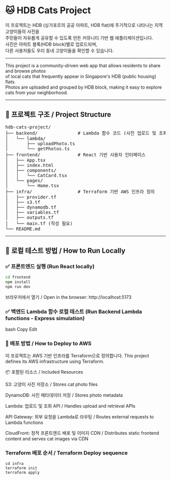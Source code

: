 # 🐱 HDB Cats Project

이 프로젝트는 HDB (싱가포르의 공공 아파트, HDB flat)에 주기적으로 나타나는 지역 고양이들의 사진을  
주민들이 자유롭게 공유할 수 있도록 만든 커뮤니티 기반 웹 애플리케이션입니다.  
사진은 아파트 블록(HDB block)별로 업로드되며,  
다른 사용자들도 우리 동네 고양이들을 확인할 수 있습니다.

---

This project is a community-driven web app that allows residents to share and browse photos  
of local cats that frequently appear in Singapore's HDB (public housing) flats.  
Photos are uploaded and grouped by HDB block, making it easy to explore cats from your neighborhood.

---

## 📁 프로젝트 구조 / Project Structure

<pre>
hdb-cats-project/
├── backend/               # Lambda 함수 코드 (사진 업로드 및 조회)
│   └── lambda/
│       ├── uploadPhoto.ts
│       └── getPhotos.ts
├── frontend/              # React 기반 사용자 인터페이스
│   ├── App.tsx
│   ├── index.html
│   ├── components/
│   │   └── CatCard.tsx
│   └── pages/
│       └── Home.tsx
├── infra/                 # Terraform 기반 AWS 인프라 정의
│   ├── provider.tf
│   ├── s3.tf
│   ├── dynamodb.tf
│   ├── variables.tf
│   ├── outputs.tf
│   └── main.tf (작성 필요)
└── README.md
</pre>

---

## 🧪 로컬 테스트 방법 / How to Run Locally

### ✅ 프론트엔드 실행 (Run React locally)

```bash
cd frontend
npm install
npm run dev
```

브라우저에서 열기 / Open in the browser: http://localhost:5173

### ✅ 백엔드 Lambda 함수 로컬 테스트 (Run Backend Lambda functions - Express simulation)

bash
Copy
Edit

### 🚀 배포 방법 / How to Deploy to AWS

이 프로젝트는 AWS 기반 인프라를 Terraform으로 정의합니다.
This project defines its AWS infrastructure using Terraform.

📦 포함된 리소스 / Included Resources

S3: 고양이 사진 저장소 / Stores cat photo files

DynamoDB: 사진 메타데이터 저장 / Stores photo metadata

Lambda: 업로드 및 조회 API / Handles upload and retrieval APIs

API Gateway: 외부 요청을 Lambda로 라우팅 / Routes external requests to Lambda functions

CloudFront: 정적 프론트엔드 배포 및 이미지 CDN / Distributes static frontend content and serves cat images via CDN

### Terraform 배포 순서 / Terraform Deploy sequence

```
cd infra
terraform init
terraform apply
```
